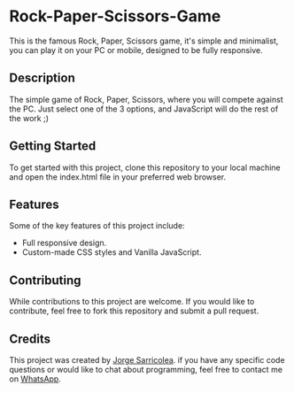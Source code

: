 # Rock-Paper-Scissors-Game
This is the famous Rock, Paper, Scissors game, it's simple and minimalist, you can play it on your PC or mobile, designed to be fully responsive.

## Description
The simple game of Rock, Paper, Scissors, where you will compete against the PC. Just select one of the 3 options, and JavaScript will do the rest of the work ;)

## Getting Started
To get started with this project, clone this repository to your local machine and open the index.html file in your preferred web browser.

## Features
Some of the key features of this project include:

- Full responsive design.
- Custom-made CSS styles and Vanilla JavaScript.

## Contributing
While contributions to this project are welcome. If you would like to contribute, feel free to fork this repository and submit a pull request.

## Credits
This project was created by [Jorge Sarricolea](https://jorgesarricolea.com). if you have any specific code questions or would like to chat about programming, feel free to contact me on [WhatsApp](https://wa.me/529381095593).
